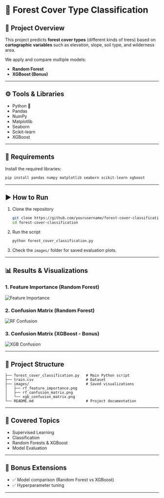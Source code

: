 # 🌲 Forest Cover Type Classification

## 📌 Project Overview

This project predicts **forest cover types** (different kinds of trees) based on **cartographic variables** such as elevation, slope, soil type, and wilderness area.

We apply and compare multiple models:

* **Random Forest**
* **XGBoost (Bonus)**

---

## ⚙️ Tools & Libraries

* Python 🐍
* Pandas
* NumPy
* Matplotlib
* Seaborn
* Scikit-learn
* XGBoost

---

## 🔧 Requirements

Install the required libraries:

```bash
pip install pandas numpy matplotlib seaborn scikit-learn xgboost
```

---

## ▶️ How to Run

1. Clone the repository

   ```bash
   git clone https://github.com/yourusername/forest-cover-classification.git
   cd forest-cover-classification
   ```

2. Run the script

   ```bash
   python forest_cover_classification.py
   ```

3. Check the `images/` folder for saved evaluation plots.

---

## 📊 Results & Visualizations

### 1. Feature Importance (Random Forest)

![Feature Importance](images/feature_importance_RandomForest.png)

### 2. Confusion Matrix (Random Forest)

![RF Confusion](images/rf_confusion_matrix.png)

### 3. Confusion Matrix (XGBoost - Bonus)

![XGB Confusion](images/xgb_confusion_matrix.png)

---

## 📂 Project Structure

```
├── forest_cover_classification.py   # Main Python script
├── train.csv                        # Dataset
├── images/                          # Saved visualizations
│   ├── rf_feature_importance.png
│   ├── rf_confusion_matrix.png
│   └── xgb_confusion_matrix.png
└── README.md                        # Project documentation
```

---

## 🎯 Covered Topics

* Supervised Learning
* Classification
* Random Forests & XGBoost
* Model Evaluation

---

## 🚀 Bonus Extensions

* ✅ Model comparison (Random Forest vs XGBoost)
* ✅ Hyperparameter tuning

---
